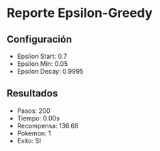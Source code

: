 # Reporte Epsilon-Greedy
## Configuración
- Epsilon Start: 0.7
- Epsilon Min: 0.05
- Epsilon Decay: 0.9995

## Resultados
- Pasos: 200
- Tiempo: 0.00s
- Recompensa: 136.68
- Pokemon: 1
- Exito: SI
